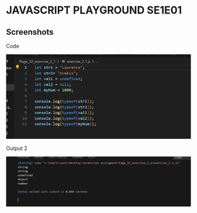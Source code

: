 # JAVASCRIPT PLAYGROUND SE1E01

## Screenshots

<p>Code</p>

![Code](screenshots/input.png)

<p>Output 2</p>

![Output2](screenshots/output.png)
